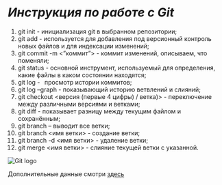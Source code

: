 # _Инструкция по работе с Git_
1. git init -  инициализация git в выбранном репозитории;
2. git add <file> - используется для добавления под версионный контроль новых файлов и для индексации изменений;
3. git commit -m <”коммит”> - коммит изменений, описываем, что поменяли;
4. git status - основной инструмент, используемый для определения, какие файлы в каком состоянии находятся;
5. git log -   просмотр истории коммитов;
6. git log –graph - показывающий историю ветвлений и слияний;
7. git checkout <версия (первые 4  цифры)  / ветка)> -  переключение между различными версиями и ветками;
8. git diff - показывает разницу между текущим файлом и сохранённым;
9. git branch – выводит все ветки;
10. git branch <имя ветки> - создание ветки;
11. git branch -d <имя ветки> - удаление ветки;
12. git merge <имя ветки> - слияние текущей ветки с указанной.

![Git logo]( git_logo.png)

Дополнительные данные смотри [здесь](https://git-scm.com/)